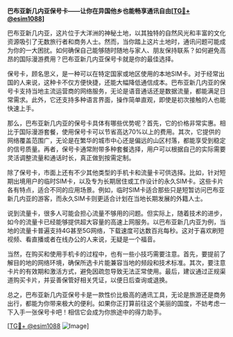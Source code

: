 **巴布亚新几内亚保号卡——让你在异国他乡也能畅享通讯自由[[TG💪+ @esim1088](https://t.me/s/esim1088)]**

巴布亚新几内亚，这片位于大洋洲的神秘土地，以其独特的自然风光和丰富的文化资源吸引了无数旅行者和商务人士。然而，当你踏上这片土地时，通讯问题可能成为你的一大困扰。如何确保自己能够随时随地与家人、朋友保持联系？如何避免高昂的国际漫游费用？巴布亚新几内亚保号卡就是你的最佳选择。

保号卡，顾名思义，是一种可以在特定国家或地区使用的本地SIM卡。对于经常出国的人来说，这种卡不仅方便快捷，还能大幅降低通信成本。巴布亚新几内亚的保号卡支持当地主流运营商的网络服务，无论是语音通话还是数据流量，都能满足日常需求。此外，它还支持多种语言界面，操作简单直观，即使是初次接触的人也能快速上手。

那么，巴布亚新几内亚的保号卡具体有哪些优势呢？首先，它的价格非常实惠。相比于国际漫游套餐，使用保号卡可以节省高达70%以上的费用。其次，它提供的网络覆盖范围广，无论是在繁华的城市中心还是偏远的山区村落，都能享受到稳定的信号质量。再者，保号卡通常附带多种套餐选择，用户可以根据自己的实际需要灵活调整流量和通话时长，真正做到按需定制。

除了保号卡，市面上还有不少其他类型的手机卡和流量卡可供选择。比如，针对短期出境用户的临时SIM卡，以及专为长期居住或工作设计的永久SIM卡。这些卡片各有特点，适合不同的应用场景。例如，临时SIM卡适合那些只是短暂访问巴布亚新几内亚的游客，而永久SIM卡则更适合计划在当地长期发展的外籍人士。

说到流量卡，很多人可能会担心流量不够用的问题。但实际上，随着技术的进步，如今的流量卡已经能够提供超大容量的高速上网服务。以巴布亚新几内亚为例，当地的流量卡普遍支持4G甚至5G网络，下载速度可达数百兆每秒。这对于喜欢刷短视频、看直播或者在线办公的人来说，无疑是一个福音。

当然，在购买和使用手机卡的过程中，也有一些小技巧需要注意。首先，要提前了解目的地的网络环境，确保所选卡片能兼容当地的频段和技术标准。其次，要注意卡片的有效期和激活方式，避免因疏忽导致无法正常使用。最后，建议通过正规渠道购买卡片，并妥善保管好相关凭证，以便日后查询或退换。

总之，巴布亚新几内亚保号卡是一款性价比极高的通讯工具，无论是旅游还是商务出行，都能为你带来极大的便利。如果你正打算前往这个美丽的国度，不妨考虑一下入手一张保号卡吧！相信它会成为你旅途中的得力助手。

[[TG💪+ @esim1088](https://t.me/s/esim1088) ![Image](https://i.postimg.cc/4NQfJmqS/Snipaste-2025-05-13-00-14-12.png)]